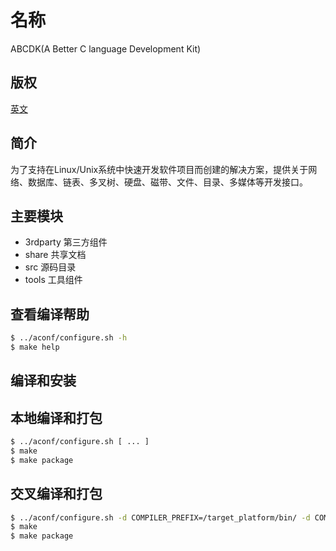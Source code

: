 
# 名称

ABCDK(A Better C language Development Kit)

## 版权

[英文](LICENSE)

## 简介

为了支持在Linux/Unix系统中快速开发软件项目而创建的解决方案，提供关于网络、数据库、链表、多叉树、硬盘、磁带、文件、目录、多媒体等开发接口。

## 主要模块

- 3rdparty 第三方组件
- share 共享文档
- src 源码目录
- tools 工具组件


## 查看编译帮助

```bash
$ ../aconf/configure.sh -h
$ make help
```
## 编译和安装


## 本地编译和打包

```bash
$ ../aconf/configure.sh [ ... ]
$ make
$ make package
```

## 交叉编译和打包

```bash
$ ../aconf/configure.sh -d COMPILER_PREFIX=/target_platform/bin/ -d COMPILER_C_NAME=gcc -d COMPILER_C_NAME=g++ [ ... ]
$ make
$ make package
```

